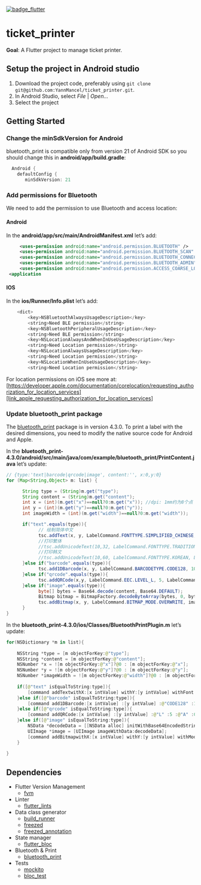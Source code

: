 [![badge_flutter]][link_flutter_release]

# ticket_printer
**Goal**: A Flutter project to manage ticket printer.

## Setup the project in Android studio
1. Download the project code, preferably using `git clone git@github.com:YannMancel/ticket_printer.git`.
2. In Android Studio, select *File* | *Open...*
3. Select the project

## Getting Started

### Change the minSdkVersion for Android
bluetooth_print is compatible only from version 21 of Android SDK so you should change this in **android/app/build.gradle**:
```gradle
  Android {
    defaultConfig {
       minSdkVersion: 21
```

### Add permissions for Bluetooth
We need to add the permission to use Bluetooth and access location:

#### **Android**
In the **android/app/src/main/AndroidManifest.xml** let’s add:
```xml 
	 <uses-permission android:name="android.permission.BLUETOOTH" />  
	 <uses-permission android:name="android.permission.BLUETOOTH_SCAN" />
     <uses-permission android:name="android.permission.BLUETOOTH_CONNECT" />
	 <uses-permission android:name="android.permission.BLUETOOTH_ADMIN" />  
	 <uses-permission android:name="android.permission.ACCESS_COARSE_LOCATION"/>  
 <application
```
#### **IOS**
In the **ios/Runner/Info.plist** let’s add:
```dart 
	<dict>  
	    <key>NSBluetoothAlwaysUsageDescription</key>  
	    <string>Need BLE permission</string>  
	    <key>NSBluetoothPeripheralUsageDescription</key>  
	    <string>Need BLE permission</string>  
	    <key>NSLocationAlwaysAndWhenInUseUsageDescription</key>  
	    <string>Need Location permission</string>  
	    <key>NSLocationAlwaysUsageDescription</key>  
	    <string>Need Location permission</string>  
	    <key>NSLocationWhenInUseUsageDescription</key>  
	    <string>Need Location permission</string>
```

For location permissions on iOS see more at: [https://developer.apple.com/documentation/corelocation/requesting_authorization_for_location_services][link_apple_requesting_authorization_for_location_services]

### Update bluetooth_print package
The [bluetooth_print][dependency_bluetooth_print] package is in version 4.3.0.
To print a label with the desired dimensions, you need to modify the native source code for Android and Apple.

In the **bluetooth_print-4.3.0/android/src/main/java/com/example/bluetooth_print/PrintContent.java** let’s update:
```java 
// {type:'text|barcode|qrcode|image', content:'', x:0,y:0}
for (Map<String,Object> m: list) {

      String type = (String)m.get("type");
      String content = (String)m.get("content");
      int x = (int)(m.get("x")==null?0:m.get("x")); //dpi: 1mm约为8个点
      int y = (int)(m.get("y")==null?0:m.get("y"));
      int imageWidth = (int)(m.get("width")==null?0:m.get("width"));

      if("text".equals(type)){
            // 绘制简体中文
            tsc.addText(x, y, LabelCommand.FONTTYPE.SIMPLIFIED_CHINESE, LabelCommand.ROTATION.ROTATION_0, LabelCommand.FONTMUL.MUL_1, LabelCommand.FONTMUL.MUL_1, content);
            //打印繁体
            //tsc.addUnicodeText(10,32, LabelCommand.FONTTYPE.TRADITIONAL_CHINESE, LabelCommand.ROTATION.ROTATION_0, LabelCommand.FONTMUL.MUL_1, LabelCommand.FONTMUL.MUL_1,"BIG5碼繁體中文字元","BIG5");
            //打印韩文
            //tsc.addUnicodeText(10,60, LabelCommand.FONTTYPE.KOREAN, LabelCommand.ROTATION.ROTATION_0, LabelCommand.FONTMUL.MUL_1, LabelCommand.FONTMUL.MUL_1,"Korean 지아보 하성","EUC_KR");
      }else if("barcode".equals(type)){
            tsc.add1DBarcode(x, y, LabelCommand.BARCODETYPE.CODE128, 100, LabelCommand.READABEL.EANBEL, LabelCommand.ROTATION.ROTATION_0, content);
      }else if("qrcode".equals(type)){
            tsc.addQRCode(x,y, LabelCommand.EEC.LEVEL_L, 5, LabelCommand.ROTATION.ROTATION_0, content);
      }else if("image".equals(type)){
            byte[] bytes = Base64.decode(content, Base64.DEFAULT);
            Bitmap bitmap = BitmapFactory.decodeByteArray(bytes, 0, bytes.length);
            tsc.addBitmap(x, y, LabelCommand.BITMAP_MODE.OVERWRITE, imageWidth, bitmap);
      }
}
```

In the **bluetooth_print-4.3.0/ios/Classes/BluetoothPrintPlugin.m** let’s update:
```swift 
for(NSDictionary *m in list){
    
    NSString *type = [m objectForKey:@"type"];
    NSString *content = [m objectForKey:@"content"];
    NSNumber *x = ![m objectForKey:@"x"]?@0 : [m objectForKey:@"x"];
    NSNumber *y = ![m objectForKey:@"y"]?@0 : [m objectForKey:@"y"];
    NSNumber *imageWidth = ![m objectForKey:@"width"]?@0 : [m objectForKey:@"width"];
    
    if([@"text" isEqualToString:type]){
        [command addTextwithX:[x intValue] withY:[y intValue] withFont:@"TSS24.BF2" withRotation:0 withXscal:1 withYscal:1 withText:content];
    }else if([@"barcode" isEqualToString:type]){
        [command add1DBarcode:[x intValue] :[y intValue] :@"CODE128" :100 :1 :0 :2 :2 :content];
    }else if([@"qrcode" isEqualToString:type]){
        [command addQRCode:[x intValue] :[y intValue] :@"L" :5 :@"A" :0 :content];
    }else if([@"image" isEqualToString:type]){
        NSData *decodeData = [[NSData alloc] initWithBase64EncodedString:content options:0];
        UIImage *image = [UIImage imageWithData:decodeData];
        [command addBitmapwithX:[x intValue] withY:[y intValue] withMode:0 withWidth:imageWidth withImage:image];
    }
    
}
```

## Dependencies
* Flutter Version Management
  * [fvm][dependency_fvm]
* Linter
  * [flutter_lints][dependency_flutter_lints]
* Data class generator
  * [build_runner][dependency_build_runner]
  * [freezed][dependency_freezed]
  * [freezed_annotation][dependency_freezed_annotation]
* State manager
  * [flutter_bloc][dependency_flutter_bloc]
* Bluetooth & Print
  * [bluetooth_print][dependency_bluetooth_print]
* Tests
  * [mockito][dependency_mockito]
  * [bloc_test][dependency_bloc_test]

[badge_flutter]: https://img.shields.io/badge/flutter-v3.10.5-blue?logo=flutter
[link_flutter_release]: https://docs.flutter.dev/development/tools/sdk/releases
[link_apple_requesting_authorization_for_location_services]: https://developer.apple.com/documentation/corelocation/requesting_authorization_for_location_services
[dependency_fvm]: https://fvm.app/
[dependency_flutter_lints]: https://pub.dev/packages/flutter_lints
[dependency_build_runner]: https://pub.dev/packages/build_runner
[dependency_freezed]: https://pub.dev/packages/freezed
[dependency_freezed_annotation]: https://pub.dev/packages/freezed_annotation
[dependency_flutter_bloc]: https://pub.dev/packages/flutter_bloc
[dependency_bluetooth_print]: https://pub.dev/packages/bluetooth_print
[dependency_mockito]: https://pub.dev/packages/mockito
[dependency_bloc_test]: https://pub.dev/packages/bloc_test
